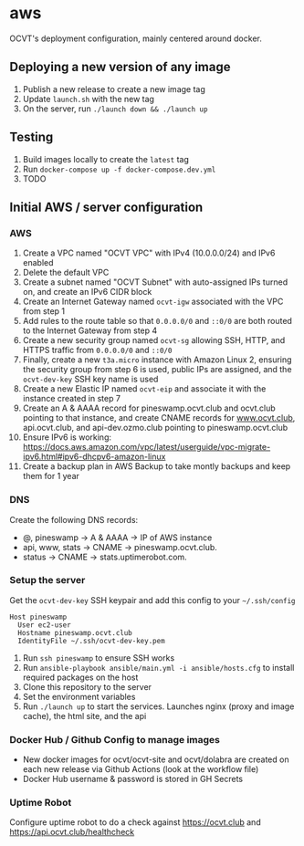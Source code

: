 # aws

OCVT's deployment configuration, mainly centered around docker.


## Deploying a new version of any image

1. Publish a new release to create a new image tag
1. Update `launch.sh` with the new tag
1. On the server, run `./launch down && ./launch up`


## Testing

1. Build images locally to create the `latest` tag
1. Run `docker-compose up -f docker-compose.dev.yml`
1. TODO


## Initial AWS / server configuration

### AWS

1. Create a VPC named "OCVT VPC" with IPv4 (10.0.0.0/24) and IPv6 enabled
1. Delete the default VPC
1. Create a subnet named "OCVT Subnet" with auto-assigned IPs turned on, and create an IPv6 CIDR block
1. Create an Internet Gateway named `ocvt-igw` associated with the VPC from step 1
1. Add rules to the route table so that `0.0.0.0/0` and `::0/0` are both routed to the Internet Gateway from step 4
1. Create a new security group named `ocvt-sg` allowing SSH, HTTP, and HTTPS traffic from `0.0.0.0/0` and `::0/0`
1. Finally, create a new `t3a.micro` instance with Amazon Linux 2, ensuring the security group from step 6 is used, public IPs are assigned, and the `ocvt-dev-key` SSH key name is used
1. Create a new Elastic IP named `ocvt-eip` and associate it with the instance created in step 7
1. Create an A & AAAA record for pineswamp.ocvt.club and ocvt.club pointing to that instance, and create CNAME records for www.ocvt.club, api.ocvt.club, and api-dev.ozmo.club pointing to pineswamp.ocvt.club
1. Ensure IPv6 is working: https://docs.aws.amazon.com/vpc/latest/userguide/vpc-migrate-ipv6.html#ipv6-dhcpv6-amazon-linux
1. Create a backup plan in AWS Backup to take montly backups and keep them for 1 year

### DNS

Create the following DNS records:

- @, pineswamp  -> A & AAAA -> IP of AWS instance
- api, www, stats -> CNAME -> pineswamp.ocvt.club.
- status -> CNAME -> stats.uptimerobot.com.

### Setup the server

Get the `ocvt-dev-key` SSH keypair and add this config to your `~/.ssh/config`
```
Host pineswamp
  User ec2-user
  Hostname pineswamp.ocvt.club
  IdentityFile ~/.ssh/ocvt-dev-key.pem
```

1. Run `ssh pineswamp` to ensure SSH works
1. Run `ansible-playbook ansible/main.yml -i ansible/hosts.cfg` to install required packages on the host
1. Clone this repository to the server
1. Set the environment variables
1. Run `./launch up` to start the services. Launches nginx (proxy and image cache), the html site, and the api

### Docker Hub / Github Config to manage images

- New docker images for ocvt/ocvt-site and ocvt/dolabra are created on each new release via Github Actions (look at the workflow file)
- Docker Hub username & password is stored in GH Secrets

### Uptime Robot

Configure uptime robot to do a check against https://ocvt.club and https://api.ocvt.club/healthcheck
